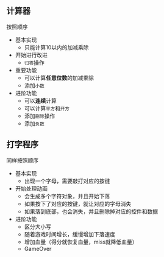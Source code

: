 ## 计算器
按照顺序

* 基本实现
    * 只能计算10以内的加减乘除
* 开始进行改进
    * `归零`操作
* 重要功能
    * 可以计算**任意位数**的加减乘除
    * 添加`小数`
* 进阶功能
    * 可以**连续**计算
    * 可以计算`平方`和`开方`
    * 添加`删除`操作
   * 添加`负数`
   
   
## 打字程序
同样按照顺序

* 基本实现
    * 出现一个字母，需要敲打对应的按键
* 开始处理动画
    * 会生成多个字符对象，并且开始下落
    * 如果按下了对应的按键，就让对应的字母消失
    * 如果落到底部，也会消失，并且删除掉对应的控件和数据
* 进阶功能
    * 区分大小写
    * 随着游戏时间增长，缓慢增加下落速度
    * 增加血量（得分就恢复血量，miss就降低血量）
    * GameOver
